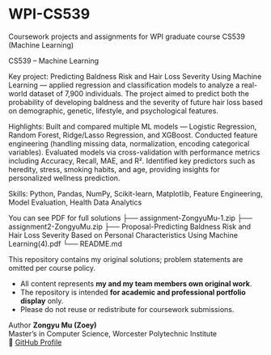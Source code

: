 # WPI-CS539
Coursework projects and assignments for WPI graduate course CS539 (Machine Learning)

CS539 – Machine Learning

Key project:
Predicting Baldness Risk and Hair Loss Severity Using Machine Learning — applied regression and classification models to analyze a real-world dataset of 7,900 individuals. The project aimed to predict both the probability of developing baldness and the severity of future hair loss based on demographic, genetic, lifestyle, and psychological features.

Highlights:
Built and compared multiple ML models — Logistic Regression, Random Forest, Ridge/Lasso Regression, and XGBoost.
Conducted feature engineering (handling missing data, normalization, encoding categorical variables).
Evaluated models via cross-validation with performance metrics including Accuracy, Recall, MAE, and R².
Identified key predictors such as heredity, stress, smoking habits, and age, providing insights for personalized wellness prediction.

Skills: Python, Pandas, NumPy, Scikit-learn, Matplotlib, Feature Engineering, Model Evaluation, Health Data Analytics

You can see PDF for full solutions
├── assignment-ZongyuMu-1.zip
├── assignment2-ZongyuMu.zip
├── Proposal-Predicting Baldness Risk and Hair Loss Severity Based on Personal Characteristics Using Machine Learning(4).pdf
└── README.md

This repository contains my original solutions; problem statements are omitted per course policy.
- All content represents **my and my team members own original work**.  
- The repository is intended **for academic and professional portfolio display** only.  
- Please do not reuse or redistribute for coursework submissions.

Author
**Zongyu Mu (Zoey)**  
Master’s in Computer Science, Worcester Polytechnic Institute   
🔗 [GitHub Profile](https://github.com/ZoeyMu722)
